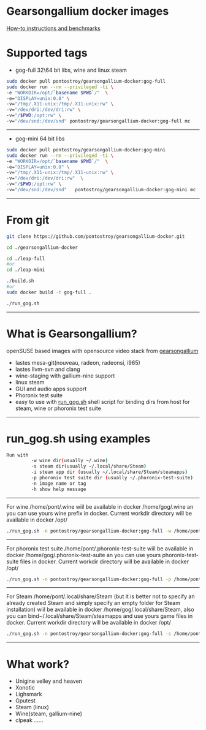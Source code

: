# Gearsongallium docker images
[How-to,instructions and benchmarks](http://www.gearsongallium.com/?p=2708)
# Supported tags

- gog-full 32\64 bit libs, wine and linux steam
```sh
sudo docker pull pontostroy/gearsongallium-docker:gog-full
sudo docker run --rm --privileged -ti \
-e "WORKDIR=/opt/`basename $PWD`/"  \
-e="DISPLAY=unix:0.0" \
-v="/tmp/.X11-unix:/tmp/.X11-unix:rw" \
-v="/dev/dri:/dev/dri:rw" \
-v="/$PWD:/opt:rw" \
-v="/dev/snd:/dev/snd" pontostroy/gearsongallium-docker:gog-full mc
```
---
- gog-mini 64 bit libs
```sh
sudo docker pull pontostroy/gearsongallium-docker:gog-mini
sudo docker run --rm --privileged -ti \
-e "WORKDIR=/opt/`basename $PWD`/"  \
-e="DISPLAY=unix:0.0" \
-v="/tmp/.X11-unix:/tmp/.X11-unix:rw" \
-v="/dev/dri:/dev/dri:rw"  \
-v="/$PWD:/opt:rw" \
-v="/dev/snd:/dev/snd"   pontostroy/gearsongallium-docker:gog-mini mc
```
---
# From git
```sh
git clone https://github.com/pontostroy/gearsongallium-docker.git

cd ./gearsongallium-docker

cd ./leap-full
#or
cd ./leap-mini

./build.sh
#or
sudo docker build -t gog-full .

./run_gog.sh

```
---
# What is Gearsongallium?
openSUSE based images with opensource video stack from [gearsongallium](http://gearsongallium.com)
  - lastes mesa-git(nouveau, radeon, radeonsi, i965)
  - lastes llvm-svn and clang
  - wine-staging with gallium-nine support
  - linux steam
  - GUI and audio apps support
  - Phoronix test suite
  - easy to use with [run_gog.sh](https://github.com/pontostroy/gearsongallium-docker/blob/master/leap-full/run_gog.sh) shell script for binding dirs from host for steam, wine or phoronix test suite
---
# run_gog.sh using examples
```sh
Run with
         -w wine dir(usually ~/.wine)
         -s steam dir(usually ~/.local/share/Steam)
         -i steam app dir (usually ~/.local/share/Steam/steamapps)
         -p phoronix test suite dir (usually ~/.phoronix-test-suite)
         -n image name or tag
         -h show help message
```
---
For wine
/home/pont/.wine wiil be available in docker /home/gog/.wine an you can use yours wine prefix in docker.
Current workdir directory will be available in docker /opt/
```sh
./run_gog.sh -n pontostroy/gearsongallium-docker:gog-full -w /home/pont/.wine
```
---
For phoronix test suite
/home/pont/.phoronix-test-suite wiil be available in docker /home/gog/.phoronix-test-suite an you can use yours phoronix-test-suite files in docker.
Current workdir directory will be available in docker /opt/
```sh
./run_gog.sh -n pontostroy/gearsongallium-docker:gog-full -p /home/pont/.phoronix-test-suite
```
---
For Steam
/home/pont/.local/share/Steam (but it is better not to specify an already created Steam and simply specify an empty folder for Steam installation) wiil be available in docker /home/gog/.local/share/Steam, also you can bind~/.local/share/Steam/steamapps  and  use yours game files in docker.
Current workdir directory will be available in docker /opt/
```sh
./run_gog.sh -n pontostroy/gearsongallium-docker:gog-full -s /home/pont/.local/share/Steam -i /home/pont/.local/share/Steam/steamapps
```
---
# What work?
- Unigine velley and heaven
- Xonotic
- Lighsmark
- Gputest
- Steam (linux)
- Wine(steam, gallium-nine)
- clpeak
......
